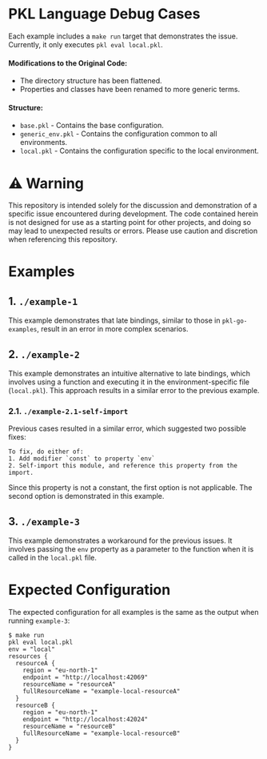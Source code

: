 # PKL Language Debug Cases

Each example includes a `make run` target that demonstrates the issue. Currently, it only executes `pkl eval local.pkl`.

#### Modifications to the Original Code:
- The directory structure has been flattened.
- Properties and classes have been renamed to more generic terms.

#### Structure:
- `base.pkl` - Contains the base configuration.
- `generic_env.pkl` - Contains the configuration common to all environments.
- `local.pkl` - Contains the configuration specific to the local environment.


# ⚠️ Warning

This repository is intended solely for the discussion and demonstration of a specific issue encountered during development. The code contained herein is not designed for use as a starting point for other projects, and doing so may lead to unexpected results or errors. Please use caution and discretion when referencing this repository.

# Examples

## 1. `./example-1`

This example demonstrates that late bindings, similar to those in `pkl-go-examples`, result in an error in more complex scenarios.

## 2. `./example-2`

This example demonstrates an intuitive alternative to late bindings, which involves using a function and executing it in the environment-specific file (`local.pkl`). This approach results in a similar error to the previous example.

### 2.1. `./example-2.1-self-import`

Previous cases resulted in a similar error, which suggested two possible fixes:

```
To fix, do either of:
1. Add modifier `const` to property `env`
2. Self-import this module, and reference this property from the import.
```

Since this property is not a constant, the first option is not applicable. The second option is demonstrated in this example.

## 3. `./example-3`

This example demonstrates a workaround for the previous issues. It involves passing the `env` property as a parameter to the function when it is called in the `local.pkl` file.

# Expected Configuration

The expected configuration for all examples is the same as the output when running `example-3`:

```
$ make run
pkl eval local.pkl
env = "local"
resources {
  resourceA {
    region = "eu-north-1"
    endpoint = "http://localhost:42069"
    resourceName = "resourceA"
    fullResourceName = "example-local-resourceA"
  }
  resourceB {
    region = "eu-north-1"
    endpoint = "http://localhost:42024"
    resourceName = "resourceB"
    fullResourceName = "example-local-resourceB"
  }
}
```
